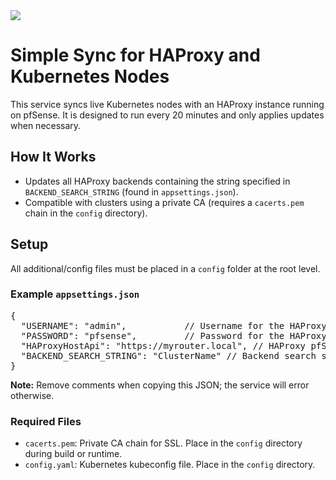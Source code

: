 <img src="https://dev.azure.com/RedshiftEnt/Redshift-CICD/_apis/build/status%2FPersonal%20Projects%2FKBProxy?branchName=main"/>

<h1>Simple Sync for HAProxy and Kubernetes Nodes</h1>

<p>
This service syncs live Kubernetes nodes with an HAProxy instance running on pfSense. It is designed to run every 20 minutes and only applies updates when necessary.
</p>

<h2>How It Works</h2>
<ul>
  <li>Updates all HAProxy backends containing the string specified in <code>BACKEND_SEARCH_STRING</code> (found in <code>appsettings.json</code>).</li>
  <li>Compatible with clusters using a private CA (requires a <code>cacerts.pem</code> chain in the <code>config</code> directory).</li>
</ul>

<h2>Setup</h2>
<p>
All additional/config files must be placed in a <code>config</code> folder at the root level.
</p>

<h3>Example <code>appsettings.json</code></h3>
<pre>
{
  "USERNAME": "admin",           // Username for the HAProxy API
  "PASSWORD": "pfsense",         // Password for the HAProxy API
  "HAProxyHostApi": "https://myrouter.local", // HAProxy pfSense Host
  "BACKEND_SEARCH_STRING": "ClusterName" // Backend search string
}
</pre>
<p><strong>Note:</strong> Remove comments when copying this JSON; the service will error otherwise.</p>

<h3>Required Files</h3>
<ul>
  <li><code>cacerts.pem</code>: Private CA chain for SSL. Place in the <code>config</code> directory during build or runtime.</li>
  <li><code>config.yaml</code>: Kubernetes kubeconfig file. Place in the <code>config</code> directory.</li>
</ul>
